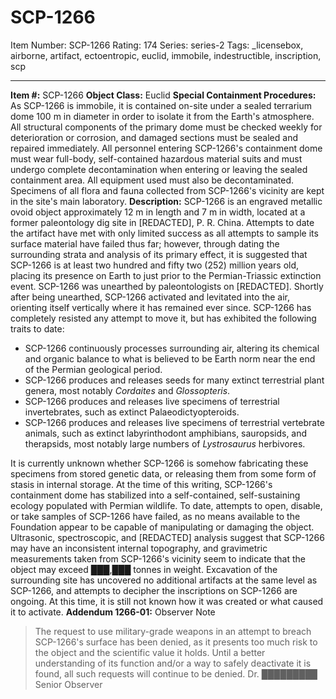 # SCP-1266
Item Number: SCP-1266
Rating: 174
Series: series-2
Tags: _licensebox, airborne, artifact, ectoentropic, euclid, immobile, indestructible, inscription, scp

---

**Item #:** SCP-1266
**Object Class:** Euclid
**Special Containment Procedures:** As SCP-1266 is immobile, it is contained on-site under a sealed terrarium dome 100 m in diameter in order to isolate it from the Earth's atmosphere. All structural components of the primary dome must be checked weekly for deterioration or corrosion, and damaged sections must be sealed and repaired immediately. All personnel entering SCP-1266's containment dome must wear full-body, self-contained hazardous material suits and must undergo complete decontamination when entering or leaving the sealed containment area. All equipment used must also be decontaminated.
Specimens of all flora and fauna collected from SCP-1266's vicinity are kept in the site's main laboratory.
**Description:** SCP-1266 is an engraved metallic ovoid object approximately 12 m in length and 7 m in width, located at a former paleontology dig site in [REDACTED], P. R. China. Attempts to date the artifact have met with only limited success as all attempts to sample its surface material have failed thus far; however, through dating the surrounding strata and analysis of its primary effect, it is suggested that SCP-1266 is at least two hundred and fifty two (252) million years old, placing its presence on Earth to just prior to the Permian-Triassic extinction event.
SCP-1266 was unearthed by paleontologists on [REDACTED]. Shortly after being unearthed, SCP-1266 activated and levitated into the air, orienting itself vertically where it has remained ever since. SCP-1266 has completely resisted any attempt to move it, but has exhibited the following traits to date:
  * SCP-1266 continuously processes surrounding air, altering its chemical and organic balance to what is believed to be Earth norm near the end of the Permian geological period.
  * SCP-1266 produces and releases seeds for many extinct terrestrial plant genera, most notably _Cordaites_ and _Glossopteris_.
  * SCP-1266 produces and releases live specimens of terrestrial invertebrates, such as extinct Palaeodictyopteroids.
  * SCP-1266 produces and releases live specimens of terrestrial vertebrate animals, such as extinct labyrinthodont amphibians, sauropsids, and therapsids, most notably large numbers of _Lystrosaurus_ herbivores.

It is currently unknown whether SCP-1266 is somehow fabricating these specimens from stored genetic data, or releasing them from some form of stasis in internal storage. At the time of this writing, SCP-1266's containment dome has stabilized into a self-contained, self-sustaining ecology populated with Permian wildlife.
To date, attempts to open, disable, or take samples of SCP-1266 have failed, as no means available to the Foundation appear to be capable of manipulating or damaging the object. Ultrasonic, spectroscopic, and [REDACTED] analysis suggest that SCP-1266 may have an inconsistent internal topography, and gravimetric measurements taken from SCP-1266's vicinity seem to indicate that the object may exceed ███,███ tonnes in weight. Excavation of the surrounding site has uncovered no additional artifacts at the same level as SCP-1266, and attempts to decipher the inscriptions on SCP-1266 are ongoing. At this time, it is still not known how it was created or what caused it to activate.
**Addendum 1266-01:** Observer Note
> The request to use military-grade weapons in an attempt to breach SCP-1266's surface has been denied, as it presents too much risk to the object and the scientific value it holds. Until a better understanding of its function and/or a way to safely deactivate it is found, all such requests will continue to be denied.
> Dr. █████████  
>  Senior Observer